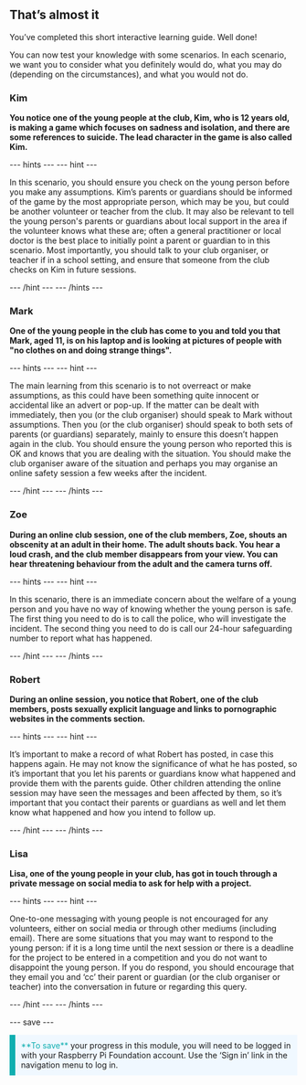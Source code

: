 ## That’s almost it

You’ve completed this short interactive learning guide. Well done!

You can now test your knowledge with some scenarios. In each scenario, we want you to consider what you definitely would do, what you may do (depending on the circumstances), and what you would not do.

### Kim

**You notice one of the young people at the club, Kim, who is 12 years old, is making a game which focuses on sadness and isolation, and there are some references to suicide. The lead character in the game is also called Kim.**

--- hints ---
--- hint ---

In this scenario, you should ensure you check on the young person before you make any assumptions. Kim’s parents or guardians should be informed of the game by the most appropriate person, which may be you, but could be another volunteer or teacher from the club. It may also be relevant to tell the young person's parents or guardians about local support in the area if the volunteer knows what these are; often a general practitioner or local doctor is the best place to initially point a parent or guardian to in this scenario. Most importantly, you should talk to your club organiser, or teacher if in a school setting, and ensure that someone from the club checks on Kim in future sessions.

--- /hint ---
--- /hints ---

### Mark

**One of the young people in the club has come to you and told you that Mark, aged 11, is on his laptop and is looking at pictures of people with "no clothes on and doing strange things".**

--- hints ---
--- hint ---

The main learning from this scenario is to not overreact or make assumptions, as this could have been something quite innocent or accidental like an advert or pop-up. If the matter can be dealt with immediately, then you (or the club organiser) should speak to Mark without assumptions. Then you (or the club organiser) should speak to both sets of parents (or guardians) separately, mainly to ensure this doesn’t happen again in the club. You should ensure the young person who reported this is OK and knows that you are dealing with the situation. You should make the club organiser aware of the situation and perhaps you may organise an online safety session a few weeks after the incident.

--- /hint ---
--- /hints ---

### Zoe

**During an online club session, one of the club members, Zoe, shouts an obscenity at an adult in their home. The adult shouts back. You hear a loud crash, and the club member disappears from your view. You can hear threatening behaviour from the adult and the camera turns off.**

--- hints ---
--- hint ---

In this scenario, there is an immediate concern about the welfare of a young person and you have no way of knowing whether the young person is safe. The first thing you need to do is to call the police, who will investigate the incident. The second thing you need to do is call our 24-hour safeguarding number to report what has happened.

--- /hint ---
--- /hints ---

### Robert

**During an online session, you notice that Robert, one of the club members, posts sexually explicit language and links to pornographic websites in the comments section.**

--- hints ---
--- hint ---

It’s important to make a record of what Robert has posted, in case this happens again. He may not know the significance of what he has posted, so it’s important that you let his parents or guardians know what happened and provide them with the parents guide. 
Other children attending the online session may have seen the messages and been affected by them, so it’s important that you contact their parents or guardians as well and let them know what happened and how you intend to follow up.

--- /hint ---
--- /hints ---
### Lisa

**Lisa, one of the young people in your club, has got in touch through a private message on social media to ask for help with a project.**

--- hints ---
--- hint ---

One-to-one messaging with young people is not encouraged for any volunteers, either on social media or through other mediums (including email). There are some situations that you may want to respond to the young person: if it is a long time until the next session or there is a deadline for the project to be entered in a competition and you do not want to disappoint the young person. If you do respond, you should encourage that they email you and ‘cc’ their parent or guardian (or the club organiser or teacher) into the conversation in future or regarding this query. 

--- /hint ---
--- /hints ---

--- save ---

<p style="border-left: solid; border-width:10px; border-color: #0faeb0; background-color: aliceblue; padding: 10px;">
<span style="color: #0faeb0">**To save**</span> your progress in this module, you will need to be logged in with your Raspberry Pi Foundation account. Use the ‘Sign in’ link in the navigation menu to log in.
</p>
